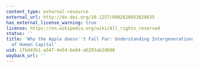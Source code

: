 ```yaml
---
content_type: external-resource
external_url: http://dx.doi.org/10.1257/0002828053828635
has_external_license_warning: true
license: https://en.wikipedia.org/wiki/All_rights_reserved
status: ''
title: 'Why the Apple doesn''t Fall Far: Understanding Intergenerational Transmission
  of Human Capital'
uid: 1fbd43b1-a547-4e54-be84-a6293ab2d680
wayback_url: ''
---
```

